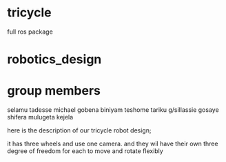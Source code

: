 # tricycle
full ros package


# robotics_design

# group members

 selamu tadesse
 michael gobena
 biniyam teshome
 tariku g/sillassie
 gosaye shifera
 mulugeta kejela

  here is the description of our tricycle robot design;

it has three wheels and use one camera. and they wil have their own three degree of freedom for each to move and rotate flexibly
